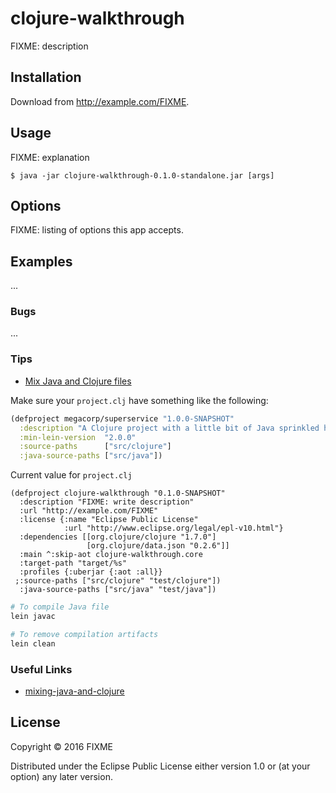 # clojure-walkthrough

FIXME: description

## Installation

Download from http://example.com/FIXME.

## Usage

FIXME: explanation

    $ java -jar clojure-walkthrough-0.1.0-standalone.jar [args]

## Options

FIXME: listing of options this app accepts.

## Examples

...

### Bugs

...

### Tips

- [Mix Java and Clojure files](https://github.com/technomancy/leiningen/blob/master/doc/MIXED_PROJECTS.md)

Make sure your `project.clj` have something like the following:

```clj
(defproject megacorp/superservice "1.0.0-SNAPSHOT"
  :description "A Clojure project with a little bit of Java sprinkled here and there"
  :min-lein-version  "2.0.0"
  :source-paths      ["src/clojure"]
  :java-source-paths ["src/java"])
```

Current value for `project.clj`

```
(defproject clojure-walkthrough "0.1.0-SNAPSHOT"
  :description "FIXME: write description"
  :url "http://example.com/FIXME"
  :license {:name "Eclipse Public License"
            :url "http://www.eclipse.org/legal/epl-v10.html"}
  :dependencies [[org.clojure/clojure "1.7.0"]
                 [org.clojure/data.json "0.2.6"]]
  :main ^:skip-aot clojure-walkthrough.core
  :target-path "target/%s"
  :profiles {:uberjar {:aot :all}}
 ;:source-paths ["src/clojure" "test/clojure"])
  :java-source-paths ["src/java" "test/java"])
```

```sh
# To compile Java file
lein javac

# To remove compilation artifacts
lein clean
```

### Useful Links

- [mixing-java-and-clojure](https://github.com/quephird/mixing-java-and-clojure)

## License

Copyright © 2016 FIXME

Distributed under the Eclipse Public License either version 1.0 or (at
your option) any later version.
